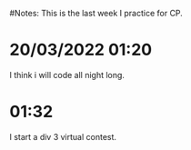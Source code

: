 #Notes:
This is the last week I practice for CP.

# 20/03/2022 01:20 
I think i will code all night long. 

# 01:32 
I start a div 3 virtual contest.
